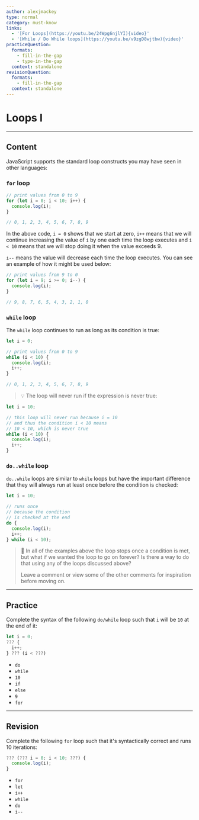 ```yaml
---
author: alexjmackey
type: normal
category: must-know
links:
  - '[For Loops](https://youtu.be/24Wpg6njlYI){video}'
  - '[While / Do While loops](https://youtu.be/v9zgD8wjtbw){video}'
practiceQuestion:
  formats:
    - fill-in-the-gap
    - type-in-the-gap
  context: standalone
revisionQuestion:
  formats:
    - fill-in-the-gap
  context: standalone
---
```


# Loops I


---

## Content

JavaScript supports the standard loop constructs you may have seen in other languages:

### `for` loop

```javascript
// print values from 0 to 9
for (let i = 0; i < 10; i++) {
  console.log(i);
}

// 0, 1, 2, 3, 4, 5, 6, 7, 8, 9
```

In the above code, `i = 0` shows that we start at zero, `i++` means that we will continue increasing the value of `i` by one each time the loop executes and `i < 10` means that we will stop doing it when the value exceeds 9.

`i--` means the value will decrease each time the loop executes. You can see an example of how it might be used below:

```javascript
// print values from 9 to 0
for (let i = 9; i >= 0; i--) {
  console.log(i);
}

// 9, 8, 7, 6, 5, 4, 3, 2, 1, 0
```

### `while` loop

The `while` loop continues to run as long as its condition is true:

```js
let i = 0;

// print values from 0 to 9
while (i < 10) {
  console.log(i);
  i++;
}

// 0, 1, 2, 3, 4, 5, 6, 7, 8, 9
```

> 💡 The loop will never run if the expression is never true:

```javascript
let i = 10;

// this loop will never run because i = 10
// and thus the condition i < 10 means
// 10 < 10, which is never true
while (i < 10) {
  console.log(i);
  i++;
}

```

### `do..while` loop

`do..while` loops are similar to `while` loops but have the important difference that they will always run at least once before the condition is checked:

```javascript
let i = 10;

// runs once
// because the condition
// is checked at the end
do {
  console.log(i);
  i++;
} while (i < 10);
```

> 🤔 In all of the examples above the loop stops once a condition is met, but what if we wanted the loop to go on forever? Is there a way to do that using any of the loops discussed above? 
>
> Leave a comment or view some of the other comments for inspiration before moving on.

---

## Practice

Complete the syntax of the following `do/while` loop such that `i` will be `10` at the end of it:

```javascript
let i = 0;
??? {
  i++;
} ??? (i < ???)
```

- `do`
- `while`
- `10`
- `if`
- `else`
- `9`
- `for`


---

## Revision

Complete the following `for` loop such that it's syntactically correct and runs 10 iterations:

```javascript
??? (??? i = 0; i < 10; ???) {
  console.log(i);
}
```

- `for`
- `let`
- `i++`
- `while`
- `do`
- `i--`
 
